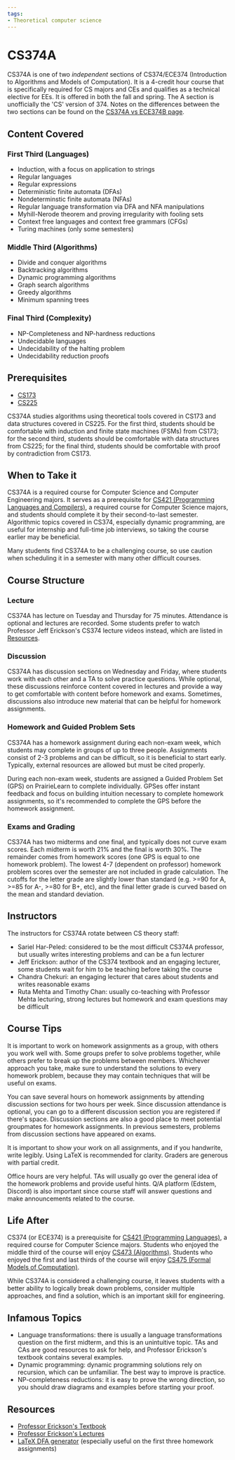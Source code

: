 ```yaml
---
tags:
- Theoretical computer science
---
```

# CS374A

CS374A is one of two _independent_ sections of CS374/ECE374 (Introduction to Algorithms and Models of Computation). It is a 4-credit hour course that is specifically required for CS majors and CEs and qualifies as a technical elective for EEs. It is offered in both the fall and spring. The A section is unofficially the 'CS' version of 374. Notes on the differences between the two sections can be found on the [CS374A vs ECE374B page](../Taking%20X%20versus%20Y/CS374A%20and%20ECE374B.md).

## Content Covered

### First Third (Languages)

- Induction, with a focus on application to strings
- Regular languages
- Regular expressions
- Deterministic finite automata (DFAs)
- Nondeterminstic finite automata (NFAs)
- Regular language transformation via DFA and NFA manipulations
- Myhill-Nerode theorem and proving irregularity with fooling sets
- Context free languages and context free grammars (CFGs)
- Turing machines (only some semesters)

### Middle Third (Algorithms)

- Divide and conquer algorithms
- Backtracking algorithms
- Dynamic programming algorithms
- Graph search algorithms
- Greedy algorithms
- Minimum spanning trees

### Final Third (Complexity)

- NP-Completeness and NP-hardness reductions
- Undecidable languages
- Undecidability of the halting problem
- Undecidability reduction proofs

## Prerequisites

- [CS173](./CS173.md)
- [CS225](./CS225.md)

CS374A studies algorithms using theoretical tools covered in CS173 and data structures covered in CS225. For the first third, students should be comfortable with induction and finite state machines (FSMs) from CS173; for the second third, students should be comfortable with data structures from CS225; for the final third, students should be comfortable with proof by contradiction from CS173.

## When to Take it

CS374A is a required course for Computer Science and Computer Engineering majors. It serves as a prerequisite for [CS421 (Programming Languages and Compilers)](./CS421.md), a required course for Computer Science majors, and students should complete it by their second-to-last semester. Algorithmic topics covered in CS374, especially dynamic programming, are useful for internship and full-time job interviews, so taking the course earlier may be beneficial.

Many students find CS374A to be a challenging course, so use caution when scheduling it in a semester with many other difficult courses.

## Course Structure

### Lecture

CS374A has lecture on Tuesday and Thursday for 75 minutes. Attendance is optional and lectures are recorded. Some students prefer to watch Professor Jeff Erickson's CS374 lecture videos instead, which are listed in [Resources](#resources).

### Discussion

CS374A has discussion sections on Wednesday and Friday, where students work with each other and a TA to solve practice questions. While optional, these discussions reinforce content covered in lectures and provide a way to get comfortable with content before homework and exams. Sometimes, discussions also introduce new material that can be helpful for homework assignments.

### Homework and Guided Problem Sets

CS374A has a homework assignment during each non-exam week, which students may complete in groups of up to three people. Assignments consist of 2-3 problems and can be difficult, so it is beneficial to start early. Typically, external resources are allowed but must be cited properly.

During each non-exam week, students are assigned a Guided Problem Set (GPS) on PrairieLearn to complete individually. GPSes offer instant feedback and focus on building intuition necessary to complete homework assignments, so it's recommended to complete the GPS before the homework assignment.

### Exams and Grading

CS374A has two midterms and one final, and typically does not curve exam scores. Each midterm is worth 21% and the final is worth 30%. The remainder comes from homework scores (one GPS is equal to one homework problem). The lowest 4-7 (dependent on professor) homework problem scores over the semester are not included in grade calculation. The cutoffs for the letter grade are slightly lower than standard (e.g. >=90 for A, >=85 for A-, >=80 for B+, etc), and the final letter grade is curved based on the mean and standard deviation.

## Instructors

The instructors for CS374A rotate between CS theory staff:

- Sariel Har-Peled: considered to be the most difficult CS374A professor, but usually writes interesting problems and can be a fun lecturer
- Jeff Erickson: author of the CS374 textbook and an engaging lecturer, some students wait for him to be teaching before taking the course
- Chandra Chekuri: an engaging lecturer that cares about students and writes reasonable exams
- Ruta Mehta and Timothy Chan: usually co-teaching with Professor Mehta lecturing, strong lectures but homework and exam questions may be difficult

## Course Tips

It is important to work on homework assignments as a group, with others you work well with. Some groups prefer to solve problems together, while others prefer to break up the problems between members. Whichever approach you take, make sure to understand the solutions to every homework problem, because they may contain techniques that will be useful on exams.

You can save several hours on homework assignments by attending discussion sections for two hours per week. Since discussion attendance is optional, you can go to a different discussion section you are registered if there's space. Discussion sections are also a good place to meet potential groupmates for homework assignments. In previous semesters, problems from discussion sections have appeared on exams.

It is important to show your work on all assignments, and if you handwrite, write legibly. Using LaTeX is recommended for clarity. Graders are generous with partial credit.

Office hours are very helpful. TAs will usually go over the general idea of the homework problems and provide useful hints. Q/A platform (Edstem, Discord) is also important since course staff will answer questions and make announcements related to the course.

## Life After

CS374 (or ECE374) is a prerequisite for [CS421 (Programming Languages)](./CS421.md), a required course for Computer Science majors. Students who enjoyed the middle third of the course will enjoy [CS473 (Algorithms)](./CS473.md). Students who enjoyed the first and last thirds of the course will enjoy [CS475 (Formal Models of Computation)](./CS475.md).

While CS374A is considered a challenging course, it leaves students with a better ability to logically break down problems, consider multiple approaches, and find a solution, which is an important skill for engineering.

## Infamous Topics

- Language transformations: there is usually a language transformations question on the first midterm, and this is an unintuitive topic. TAs and CAs are good resources to ask for help, and Professor Erickson's textbook contains several examples.
- Dynamic programming: dynamic programming solutions rely on recursion, which can be unfamiliar. The best way to improve is practice.
- NP-completeness reductions: it is easy to prove the wrong direction, so you should draw diagrams and examples before starting your proof.

## Resources

- [Professor Erickson's Textbook](https://algorithms.wtf)
- [Professor Erickson's Lectures](https://www.youtube.com/watch?v=A289028I8tc&list=PL0v718LJg-7_4Zwx3CE7kZ398mhlB2TqF)
- [LaTeX DFA generator](https://madebyevan.com/fsm/) (especially useful on the first three homework assignments)
